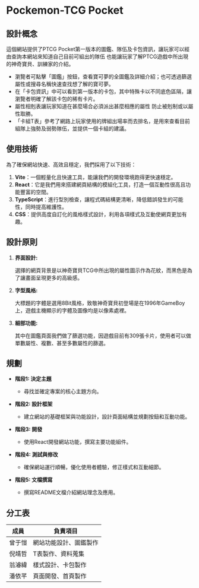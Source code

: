 # Pockemon-TCG Pocket

## 設計概念

這個網站提供了PTCG Pocket第一版本的圖鑑、隊伍及卡包資訊，讓玩家可以經由查詢本網站來知道自己目前可組出的隊伍
也能讓玩家了解PTCG遊戲中所出現的神奇寶貝、訓練家的介紹。

- 瀏覽者可點擊「圖鑑」按鈕，查看寶可夢的全圖鑑及詳細介紹；也可透過篩選屬性或搜尋名稱快速查找想了解的寶可夢。
- 在「卡包資訊」中可以看到第一版本的卡包，其中特殊卡以不同底色區隔，讓瀏覽者明確了解該卡包的稀有卡片。
- 屬性相剋表讓玩家知道在甚麼場合必須派出甚麼相應的屬性 防止被剋制或以屬性取勝。
- 「卡組T表」參考了網路上玩家使用的牌組出場率而去排名，是用來查看目前組隊上強勢及弱勢隊伍，並提供一個卡組的建議。

## 使用技術

為了確保網站快速、高效且穩定，我們採用了以下技術：

1. **Vite**：一個輕量化且快速工具，能讓我們的開發環境跑得更快速穩定。
2. **React**：它是我們用來搭建網頁結構的模組化工具，打造一個互動性很高且功能豐富的空間。
3. **TypeScript**：進行型別檢查，讓程式碼結構更清晰，降低錯誤發生的可能性，同時提高維護性。
4. **CSS**：提供高度自訂化的風格樣式設計，利用各項樣式及互動使網頁更加有趣。

## 設計原則

1. **界面設計:**

    選擇的網頁背景是以神奇寶貝TCG中所出現的屬性圖示作為花紋，而黑色是為了讓畫面呈現更多的高級感。

2. **字型風格:**

    大標題的字體是選用8Bit風格，致敬神奇寶貝初登場是在1996年GameBoy上，遊戲主機顯示的字體及圖像均是以像素處裡。

3. **細部功能:**

    其中在圖鑑頁面我們做了篩選功能，因遊戲目前有309張卡片，使用者可以做單數屬性、複數、甚至多數屬性的篩選。

## 規劃

- **階段1: 決定主題**

    - 尋找並確定專案的核心主題方向。

- **階段2: 設計框架**

    - 建立網站的基礎框架與功能設計，設計頁面結構並規劃按鈕和互動功能。

- **階段3: 開發**

    - 使用React開發網站功能，撰寫主要功能組件。

- **階段4: 測試與修改**

    * 確保網站運行順暢，優化使用者體驗，修正樣式和互動細節。

- **階段5: 文檔撰寫**

    + 撰寫README文檔介紹網站理念及應用。

## 分工表

| 成員 |      負責項目      |
|------|--------------------|
|曾于愷| 網站功能設計、圖鑑製作|
|倪靖哲| T表製作、資料蒐集  |
|翁濬緯| 樣式設計、卡包製作 |
|潘依芊| 頁面開發、首頁製作 |